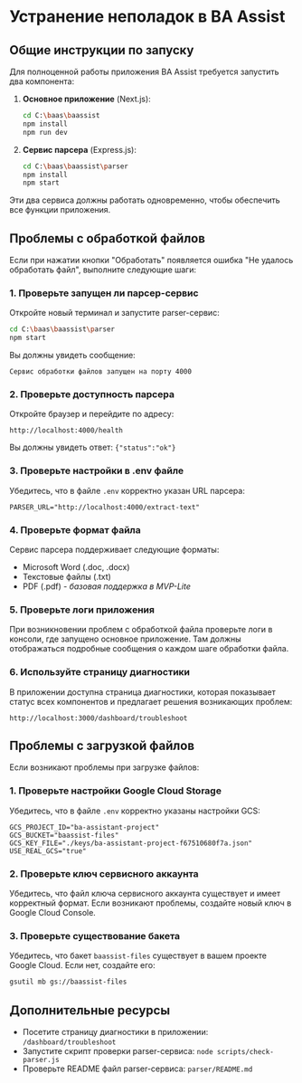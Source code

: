 # Устранение неполадок в BA Assist

## Общие инструкции по запуску

Для полноценной работы приложения BA Assist требуется запустить два компонента:

1. **Основное приложение** (Next.js):
   ```bash
   cd C:\baas\baassist
   npm install
   npm run dev
   ```

2. **Сервис парсера** (Express.js):
   ```bash
   cd C:\baas\baassist\parser
   npm install
   npm start
   ```

Эти два сервиса должны работать одновременно, чтобы обеспечить все функции приложения.

## Проблемы с обработкой файлов

Если при нажатии кнопки "Обработать" появляется ошибка "Не удалось обработать файл", выполните следующие шаги:

### 1. Проверьте запущен ли парсер-сервис

Откройте новый терминал и запустите parser-сервис:

```bash
cd C:\baas\baassist\parser
npm start
```

Вы должны увидеть сообщение:
```
Сервис обработки файлов запущен на порту 4000
```

### 2. Проверьте доступность парсера

Откройте браузер и перейдите по адресу:
```
http://localhost:4000/health
```

Вы должны увидеть ответ: `{"status":"ok"}`

### 3. Проверьте настройки в .env файле

Убедитесь, что в файле `.env` корректно указан URL парсера:

```
PARSER_URL="http://localhost:4000/extract-text"
```

### 4. Проверьте формат файла

Сервис парсера поддерживает следующие форматы:
- Microsoft Word (.doc, .docx)
- Текстовые файлы (.txt)
- PDF (.pdf) - *базовая поддержка в MVP-Lite*

### 5. Проверьте логи приложения

При возникновении проблем с обработкой файла проверьте логи в консоли, где запущено основное приложение. Там должны отображаться подробные сообщения о каждом шаге обработки файла.

### 6. Используйте страницу диагностики

В приложении доступна страница диагностики, которая показывает статус всех компонентов и предлагает решения возникающих проблем:

```
http://localhost:3000/dashboard/troubleshoot
```

## Проблемы с загрузкой файлов

Если возникают проблемы при загрузке файлов:

### 1. Проверьте настройки Google Cloud Storage

Убедитесь, что в файле `.env` корректно указаны настройки GCS:

```
GCS_PROJECT_ID="ba-assistant-project"
GCS_BUCKET="baassist-files"
GCS_KEY_FILE="./keys/ba-assistant-project-f67510680f7a.json"
USE_REAL_GCS="true"
```

### 2. Проверьте ключ сервисного аккаунта

Убедитесь, что файл ключа сервисного аккаунта существует и имеет корректный формат. Если возникают проблемы, создайте новый ключ в Google Cloud Console.

### 3. Проверьте существование бакета

Убедитесь, что бакет `baassist-files` существует в вашем проекте Google Cloud. Если нет, создайте его:

```bash
gsutil mb gs://baassist-files
```

## Дополнительные ресурсы

- Посетите страницу диагностики в приложении: `/dashboard/troubleshoot`
- Запустите скрипт проверки parser-сервиса: `node scripts/check-parser.js`
- Проверьте README файл parser-сервиса: `parser/README.md`